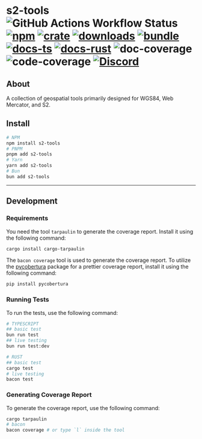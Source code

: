 # s2-tools ![GitHub Actions Workflow Status][test-workflow] [![npm][npm-image]][npm-url] [![crate][crate-image]][crate-url] [![downloads][downloads-image]][downloads-url] [![bundle][bundle-image]][bundle-url] [![docs-ts][docs-ts-image]][docs-ts-url] [![docs-rust][docs-rust-image]][docs-rust-url] ![doc-coverage][doc-coverage-image] ![code-coverage][code-coverage-image] [![Discord][discord-image]][discord-url]

[test-workflow]: https://img.shields.io/github/actions/workflow/status/Open-S2/s2-tools/test.yml?logo=github
[npm-image]: https://img.shields.io/npm/v/s2-tools.svg?logo=npm&logoColor=white
[npm-url]: https://npmjs.org/package/s2-tools
[crate-image]: https://img.shields.io/crates/v/s2-tools.svg?logo=rust&logoColor=white
[crate-url]: https://crates.io/crates/s2-tools
[bundle-image]: https://img.shields.io/bundlejs/size/s2-tools
[bundle-url]: https://bundlejs.com/?q=s2-tools&treeshake=%5B%7B+s2-tools+%7D%5D
[downloads-image]: https://img.shields.io/npm/dm/s2-tools.svg
[downloads-url]: https://www.npmjs.com/package/s2-tools
[docs-ts-image]: https://img.shields.io/badge/docs-typescript-yellow.svg
[docs-ts-url]: https://open-s2.github.io/s2-tools/
[docs-rust-image]: https://img.shields.io/badge/docs-rust-yellow.svg
[docs-rust-url]: https://docs.rs/s2-tools
[doc-coverage-image]: https://raw.githubusercontent.com/Open-S2/s2-tools/master/assets/doc-coverage.svg
[code-coverage-image]: https://raw.githubusercontent.com/Open-S2/s2-tools/master/assets/code-coverage.svg
[discord-image]: https://img.shields.io/discord/953563031701426206?logo=discord&logoColor=white
[discord-url]: https://discord.opens2.com

## About

A collection of geospatial tools primarily designed for WGS84, Web Mercator, and S2.

## Install

```bash
# NPM
npm install s2-tools
# PNPM
pnpm add s2-tools
# Yarn
yarn add s2-tools
# Bun
bun add s2-tools
```

---

## Development

### Requirements

You need the tool `tarpaulin` to generate the coverage report. Install it using the following command:

```bash
cargo install cargo-tarpaulin
```

The `bacon coverage` tool is used to generate the coverage report. To utilize the [pycobertura](https://pypi.org/project/pycobertura/) package for a prettier coverage report, install it using the following command:

```bash
pip install pycobertura
```

### Running Tests

To run the tests, use the following command:

```bash
# TYPESCRIPT
## basic test
bun run test
## live testing
bun run test:dev

# RUST
## basic test
cargo test
# live testing
bacon test
```

### Generating Coverage Report

To generate the coverage report, use the following command:

```bash
cargo tarpaulin
# bacon
bacon coverage # or type `l` inside the tool
```
